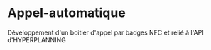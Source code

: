 # Appel-automatique
Développement d'un boitier d'appel par badges NFC et relié à l'API d'HYPERPLANNING
